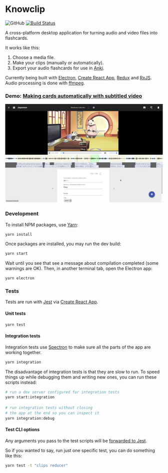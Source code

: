 # Knowclip
![GitHub](https://img.shields.io/github/license/knowclip/knowclip)
[![Build Status](https://travis-ci.com/knowclip/knowclip.svg?branch=master)](https://travis-ci.com/knowclip/knowclip)

A cross-platform desktop application for turning audio and video files into flashcards.

It works like this:

1. Choose a media file.
2. Make your clips (manually or automatically).
3. Export your audio flashcards for use in [Anki](https://apps.ankiweb.net/).

Currently being built with [Electron](https://electronjs.org), [Create React App](https://github.com/facebookincubator/create-react-app), [Redux](https://redux.js.org/) and [RxJS](https://rxjs-dev.firebaseapp.com/). Audio processing is done with [ffmpeg](https://ffmpeg.org/).

### Demo: [Making cards automatically with subtitled video](https://www.youtube.com/watch?v=kFEfS8dyKQ8)
[![Knowclip](img/screenshot_190604.png)](https://www.youtube.com/watch?v=kFEfS8dyKQ8)


### Development

To install NPM packages, use [Yarn](https://yarnpkg.com/):

```bash
yarn install
```

Once packages are installed, you may run the dev build:

```bash
yarn start
```

Wait until you see that see a message about compilation completed (some warnings are OK). Then, in another terminal tab, open the Electron app:

```bash
yarn electron
```

### Tests

Tests are run with [Jest](https://jestjs.io/) via [Create React App](https://create-react-app.dev/docs/running-tests/).

#### Unit tests

```bash
yarn test
```

#### Integration tests

Integration tests use [Spectron](https://electronjs.org/spectron) to make sure all the parts of the app are working together.

```bash
yarn integration
```


The disadvantage of integration tests is that they are slow to run. To speed things up while debugging them and writing new ones, you can run these scripts instead:

```bash
# run a dev server configured for integration tests
yarn start:integration

# run integration tests without closing
# the app at the end so you can inspect it
yarn integration:debug
```

#### Test CLI options

Any arguments you pass to the test scripts will be [forwarded to Jest](https://jestjs.io/docs/en/cli).

So if you wanted to say, run just one specific test, you can do something like this:

```bash
yarn test -t "clips reducer"
```

